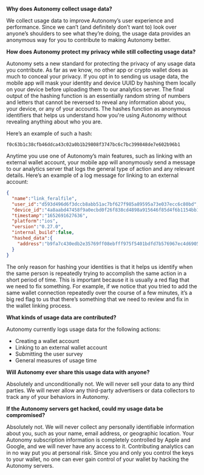 **Why does Autonomy collect usage data?**

We collect usage data to improve Autonomy’s user experience and performance. Since we can’t (and definitely don’t want to) look over anyone’s shoulders to see what they’re doing, the usage data provides an anonymous way for you to contribute to making Autonomy better. 

**How does Autonomy protect my privacy while still collecting usage data?**

Autonomy sets a new standard for protecting the privacy of any usage data you contribute. As far as we know, no other app or crypto wallet does as much to conceal your privacy. 
If you opt in to sending us usage data, the mobile app will mask your identity and device UUID by hashing them locally on your device before uploading them to our analytics server. The final output of the hashing function is an essentially random string of numbers and letters that  cannot be reversed to reveal any information about you, your device, or any of your accounts. The hashes function as anonymous identifiers that helps us understand how you're using Autonomy without revealing anything about who you are. 

Here’s an example of such a hash:
```
f0c63b1c38cfb46ddca43c02a0b1b29808f3747bc6c7bc399848de7e602b96b1
```

Anytime you use one of Autonomy’s main features, such as linking with an external wallet account, your mobile app will anonymously send a message to our analytics server that logs the general type of action and any relevant details. 
Here’s an example of a log message for linking to an external account: 

```json
{
  "name":"link_feralfile",
  "user_id":"d593d496d6f3dccb8abb51ac7bf627f985a89595a73e037ecc6c80bd",
  "device_id":"4a8aabd47458f9a0ecbd0f26f838cd4898a915646f85d4f6b1154bb1",
  "timestamp":"1652691627636",
  "platform":"ios",
  "version":"0.27.0",
  "internal_build":false,
  "hashed_data":{
    "address":"b9fa7c430edb2e35769ff08ebfff975f5401bdfd7b576967ec4d6905"
  }
}
```

The only reason for hashing your identities is that it helps us identify when the same person is repeatedly trying to accomplish the same action in a short period of time. This is important because it is usually a red flag that we need to fix something. For example, if we notice that you tried to add the same wallet connection repeatedly over the course of a few minutes, it’s a big red flag to us that there’s something that we need to review and fix in the wallet linking process.

**What kinds of usage data are contributed?**

Autonomy currently logs usage data for the following actions: 
- Creating a wallet account
- Linking to an external wallet account
- Submitting the user survey
- General measures of usage time

**Will Autonomy ever share this usage data with anyone?**

Absolutely and unconditionally not. We will never sell your data to any third parties. We will never allow any third-party advertisers or data collectors to track any of your behaviors in Autonomy. 

**If the Autonomy servers get hacked, could my usage data be compromised?**

Absolutely not. We will never collect any personally identifiable information about you, such as your name, email address, or geographic location. Your Autonomy subscription information is completely controlled by Apple and Google, and we will never have any access to it. Contributing analytics can in no way put you at personal risk. Since you and only you control the keys to your wallet, no one can ever gain control of your wallet by hacking the Autonomy servers. 
